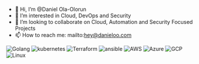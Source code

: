 - 👋 Hi, I’m @Daniel Ola-Olorun
- 👀 I’m interested in Cloud, DevOps and Security
- 💞️ I’m looking to collaborate on Cloud, Automation and Security Focused Projects
- 📫 How to reach me: mailto:hey@danieloo.com

![Golang](https://img.shields.io/badge/Go-Expert-blue?style=for-the-badge&logo=go)
![kubernetes](https://img.shields.io/badge/Kubernetes-Expert-blue?style=for-the-badge&logo=kubernetes)
![Terraform](https://img.shields.io/badge/Terraform-Expert-blue?style=for-the-badge&logo=terraform)
![ansible](https://img.shields.io/badge/Ansible-Expert-blue?style=for-the-badge&logo=ansible)
![AWS](https://img.shields.io/badge/AWS-Expert-blue?style=for-the-badge)
![Azure](https://img.shields.io/badge/Azure-Expert-orange?style=for-the-badge)
![GCP](https://img.shields.io/badge/GCP-intermediate-orange?style=for-the-badge)
![Linux](https://img.shields.io/badge/Linux-Expert-blue?style=for-the-badge)





<!---
You can click the Preview link to take a look at your changes.
--->
